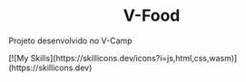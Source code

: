 <h1 align="center">V-Food</h1>

<p>Projeto desenvolvido no V-Camp</p>
[![My Skills](https://skillicons.dev/icons?i=js,html,css,wasm)](https://skillicons.dev)



